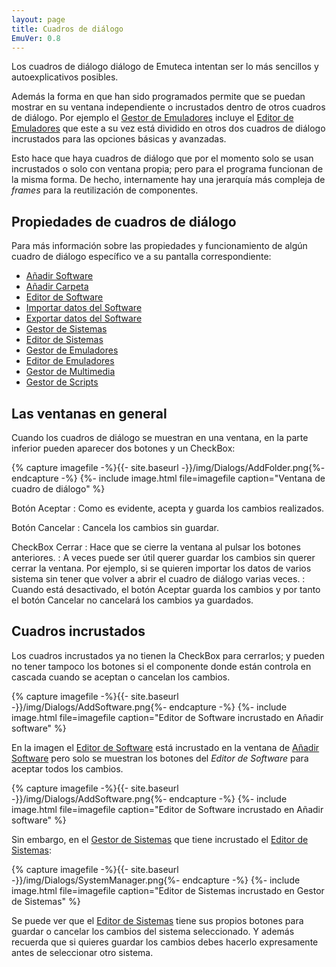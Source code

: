 ```yaml
---
layout: page
title: Cuadros de diálogo
EmuVer: 0.8
---
```


Los cuadros de diálogo diálogo de Emuteca intentan ser lo más sencillos y autoexplicativos posibles.

Además la forma en que han sido programados permite que se puedan mostrar en su ventana independiente o incrustados dentro de otros cuadros de diálogo. Por ejemplo el [Gestor de Emuladores](Dialogs/EmulatorManager) incluye el [Editor de Emuladores](Dialogs/EmulatorEditor) que este a su vez está dividido en otros dos cuadros de diálogo incrustados para las opciones básicas y avanzadas.

Esto hace que haya cuadros de diálogo que por el momento solo se usan incrustados o solo con ventana propia; pero para el programa funcionan de la misma forma. De hecho, internamente hay una jerarquía más compleja de *frames* para la reutilización de componentes.

## Propiedades de cuadros de diálogo ##

Para más información sobre las propiedades y funcionamiento de algún cuadro de diálogo específico ve a su pantalla correspondiente:

* [Añadir Software](Dialogs/AddSoftware)
* [Añadir Carpeta](Dialogs/AddFolder)
* [Editor de Software](Dialogs/SoftwareEditor)
* [Importar datos del Software](Dialogs/ImportSoftData)
* [Exportar datos del Software](Dialogs/ExportSoftData)
* [Gestor de Sistemas](Dialogs/SystemManager)
* [Editor de Sistemas](Dialogs/SystemEditor)
* [Gestor de Emuladores](Dialogs/EmulatorManager)
* [Editor de Emuladores](Dialogs/EmulatorEditor)
* [Gestor de Multimedia](Dialogs/MediaManager)
* [Gestor de Scripts](Dialogs/ScriptsManager)

## Las ventanas en general ##

Cuando los cuadros de diálogo se muestran en una ventana, en la parte inferior pueden aparecer dos botones y un CheckBox:

{% capture imagefile -%}{{- site.baseurl -}}/img/Dialogs/AddFolder.png{%- endcapture -%}
{%- include image.html file=imagefile caption="Ventana de cuadro de diálogo" %}

Botón Aceptar
: Como es evidente, acepta y guarda los cambios realizados.

Botón Cancelar
: Cancela los cambios sin guardar.

CheckBox Cerrar
: Hace que se cierre la ventana al pulsar los botones anteriores.
: A veces puede ser útil querer guardar los cambios sin querer cerrar la ventana. Por ejemplo, si se quieren importar los datos de varios sistema sin tener que volver a abrir el cuadro de diálogo varias veces.
: Cuando está desactivado, el botón Aceptar guarda los cambios y por tanto el botón Cancelar no cancelará los cambios ya guardados.

## Cuadros incrustados ##

Los cuadros incrustados ya no tienen la CheckBox para cerrarlos; y pueden no tener tampoco los botones si el componente donde están controla en cascada cuando se aceptan o cancelan los cambios.

{% capture imagefile -%}{{- site.baseurl -}}/img/Dialogs/AddSoftware.png{%- endcapture -%}
{%- include image.html file=imagefile caption="Editor de Software incrustado en Añadir software" %}

En la imagen el [Editor de Software](Dialogs/SoftwareEditor) está incrustado en la ventana de [Añadir Software](Dialogs/AddSoftware) pero solo se muestran los botones del *Editor de Software* para aceptar todos los cambios.

{% capture imagefile -%}{{- site.baseurl -}}/img/Dialogs/AddSoftware.png{%- endcapture -%}
{%- include image.html file=imagefile caption="Editor de Software incrustado en Añadir software" %}

Sin embargo, en el [Gestor de Sistemas](Dialogs/SystemManager) que tiene incrustado el [Editor de Sistemas](Dialogs/SystemEditor):

{% capture imagefile -%}{{- site.baseurl -}}/img/Dialogs/SystemManager.png{%- endcapture -%}
{%- include image.html file=imagefile caption="Editor de Sistemas incrustado en Gestor de Sistemas" %}

Se puede ver que el [Editor de Sistemas](Dialogs/SystemEditor) tiene sus propios botones para guardar o cancelar los cambios del sistema seleccionado. Y además recuerda que si quieres guardar los cambios debes hacerlo expresamente antes de seleccionar otro sistema. 
